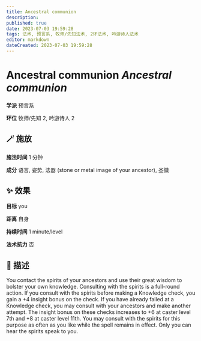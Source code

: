 ```yaml
---
title: Ancestral communion
description: 
published: true
date: 2023-07-03 19:59:28
tags: 法术, 预言系, 牧师/先知法术, 2环法术, 吟游诗人法术
editor: markdown
dateCreated: 2023-07-03 19:59:28
---
```


# **Ancestral communion** *Ancestral communion*

**学派** 预言系 

**环位** 牧师/先知 2, 吟游诗人 2

## 🪄 施放

**施法时间** 1 分钟

**成分** 语言, 姿势, 法器 (stone or metal image of your ancestor), 圣徽

## ✨ 效果 

**目标** you 

**距离** 自身  

**持续时间** 1 minute/level 

**法术抗力** 否

## 📖 描述

You contact the spirits of your ancestors and use their great wisdom to bolster your own knowledge. Consulting with the spirits is a full-round action. If you consult with the spirits before making a Knowledge check, you gain a +4 insight bonus on the check. If you have already failed at a Knowledge check, you may consult with your ancestors and make another attempt. The insight bonus on these checks increases to +6 at caster level 7th and +8 at caster level 11th. You may consult with the spirits for this purpose as often as you like while the spell remains in effect. Only you can hear the spirits speak to you.
    